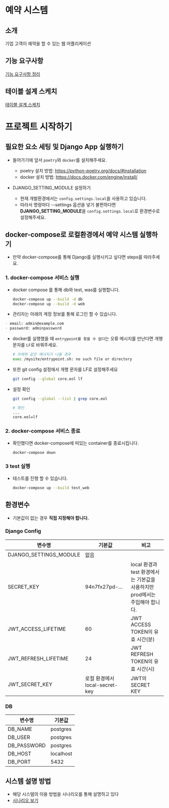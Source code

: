 # 예약 시스템

## 소개

기업 고객이 예약을 할 수 있는 웹 어플리케이션

## 기능 요구사항

[기능 요구사항 정리](./docs/analyzing-functional-requirements.md)

## 테이블 설계 스케치

[테이블 설계 스케치](./docs/db.md)

# 프로젝트 시작하기

## 필요한 요소 세팅 및 Django App 실행하기

- 들어가기에 앞서 `poetry`와 `docker`를 설치해주세요.
    - poetry 설치 방법: https://python-poetry.org/docs/#installation
    - docker 설치 방법: https://docs.docker.com/engine/install/

- DJANGO_SETTING_MODULE 설정하기
    - 현재 개발환경에서는 `config.settings.local`을 사용하고 있습니다.
    - 따라서 명령마다 --settings 옵션을 넣기 불편하다면 **DJANGO_SETTING_MODULE**을 `config.settings.local`로 환경변수로 설정해주세요.

## docker-compose로 로컬환경에서 예약 시스템 실행하기

- 만약 docker-compose를 통해 Django를 실행시키고 싶다면 steps를 따라주세요.

### 1. docker-compose 서비스 실행

- docker compose 를 통해 db와 test, was를 실행합니다.

  ```bash
  docker-compose up --build -d db
  docker-compose up --build -d web
  ```

- 관리자는 아래의 계정 정보를 통해 로그인 할 수 있습니다.

```markdown
- email: admin@example.com
- password: adminpassword
```
- docker를 실행했을 때 `entrypoint를 찾을 수 없다`는 오류 메시지를 만난다면 개행 문자를 `LF`로 바꿔주세요.
  ```bash
  # 아래와 같은 메시지가 나올 경우
  exec /mysite/entrypoint.sh: no such file or directory
  ``` 
- 또한 git config 설정에서 개행 문자를 LF로 설정해주세요
    ```bash
    git config --global core.eol lf
    ```
- 설정 확인
  ```bash
  git config --global --list | grep core.eol
  
  # 확인
  ...
  core.eol=lf
  ``` 
  

### 2. docker-compose 서비스 종료

- 확인했다면 docker-compose에 떠있는 container를 종료시킵니다.

  ```bash
  docker-compose down
  ```

### 3 test 실행

- 테스트를 진행 할 수 있습니다.
  ```bash
  docker-compose up --build test_web
  ```

## 환경변수

- 기본값이 없는 경우 **직접 지정해야 합니다.**

### Django Config

| 변수명                    | 기본값                      | 비고                                                      |
|------------------------|--------------------------|---------------------------------------------------------| 
| DJANGO_SETTINGS_MODULE | 없음                       |                                                         |
| SECRET_KEY             | 94n7fx27pd-...           | local 환경과 test 환경에서는 기본값을 사용하지만 <br/> prod에서는 주입해야 합니다. |
| JWT_ACCESS_LIFETIME    | 60                       | JWT ACCESS TOKEN의 유효 시간(분)                              |
| JWT_REFRESH_LIFETIME   | 24                       | JWT REFRESH TOKEN의 유효 시간(시)                             |
| JWT_SECRET_KEY         | 로컬 환경에서 local-secret-key | JWT의 SECRET KEY                                         |

### DB

| 변수명         | 기본값       |
|-------------|-----------|
| DB_NAME     | postgres  |
| DB_USER     | postgres  |
| DB_PASSWORD | postgres  |
| DB_HOST     | localhost |
| DB_PORT     | 5432      |


## 시스템 설명 방법

- 해당 시스템의 이용 방법을 시나리오를 통해 설명하고 있다
- [시나리오 보기](docs/scenario.md)
